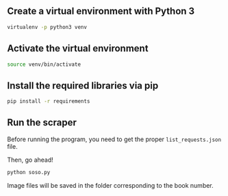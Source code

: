 ## Create a virtual environment with Python 3

```bash
virtualenv -p python3 venv
```

## Activate the virtual environment

```bash
source venv/bin/activate
```

## Install the required libraries via pip

```bash
pip install -r requirements
```

## Run the scraper

Before running the program, you need to get the proper `list_requests.json` file.

Then, go ahead!

```bash
python soso.py
```

Image files will be saved in the folder corresponding to the book number.
